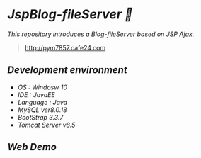 # ***JspBlog-fileServer :eyes:***
*This repository introduces a Blog-fileServer based on JSP Ajax.*
<br>
> http://pym7857.cafe24.com

## ***Development environment***
* *OS : Windosw 10*
* *IDE : JavaEE*
* *Language : Java*
* *MySQL ver8.0.18*
* *BootStrap 3.3.7*
* *Tomcat Server v8.5*

## ***Web Demo***


